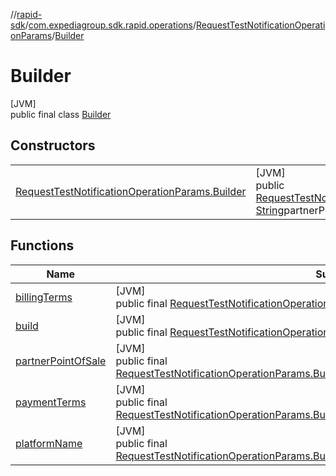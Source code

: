//[rapid-sdk](../../../../index.md)/[com.expediagroup.sdk.rapid.operations](../../index.md)/[RequestTestNotificationOperationParams](../index.md)/[Builder](index.md)

# Builder

[JVM]\
public final class [Builder](index.md)

## Constructors

| | |
|---|---|
| [RequestTestNotificationOperationParams.Builder](-request-test-notification-operation-params.-builder.md) | [JVM]<br>public [RequestTestNotificationOperationParams.Builder](index.md)[RequestTestNotificationOperationParams.Builder](-request-test-notification-operation-params.-builder.md)([String](https://docs.oracle.com/javase/8/docs/api/java/lang/String.html)billingTerms, [String](https://docs.oracle.com/javase/8/docs/api/java/lang/String.html)partnerPointOfSale, [String](https://docs.oracle.com/javase/8/docs/api/java/lang/String.html)paymentTerms, [String](https://docs.oracle.com/javase/8/docs/api/java/lang/String.html)platformName) |

## Functions

| Name | Summary |
|---|---|
| [billingTerms](billing-terms.md) | [JVM]<br>public final [RequestTestNotificationOperationParams.Builder](index.md)[billingTerms](billing-terms.md)([String](https://docs.oracle.com/javase/8/docs/api/java/lang/String.html)billingTerms) |
| [build](build.md) | [JVM]<br>public final [RequestTestNotificationOperationParams](../index.md)[build](build.md)() |
| [partnerPointOfSale](partner-point-of-sale.md) | [JVM]<br>public final [RequestTestNotificationOperationParams.Builder](index.md)[partnerPointOfSale](partner-point-of-sale.md)([String](https://docs.oracle.com/javase/8/docs/api/java/lang/String.html)partnerPointOfSale) |
| [paymentTerms](payment-terms.md) | [JVM]<br>public final [RequestTestNotificationOperationParams.Builder](index.md)[paymentTerms](payment-terms.md)([String](https://docs.oracle.com/javase/8/docs/api/java/lang/String.html)paymentTerms) |
| [platformName](platform-name.md) | [JVM]<br>public final [RequestTestNotificationOperationParams.Builder](index.md)[platformName](platform-name.md)([String](https://docs.oracle.com/javase/8/docs/api/java/lang/String.html)platformName) |
